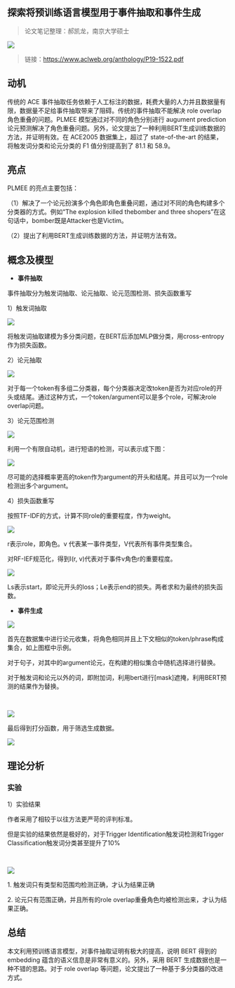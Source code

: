 
## 探索将预训练语言模型用于事件抽取和事件生成

> 论文笔记整理：郝凯龙，南京大学硕士

![](img/探索将预训练语言模型用于事件抽取和事件生成.md_1.png)

> 链接：https://www.aclweb.org/anthology/P19-1522.pdf


## **动机**

传统的 ACE 事件抽取任务依赖于人工标注的数据，耗费大量的人力并且数据量有限，数据量不足给事件抽取带来了阻碍。传统的事件抽取不能解决 role overlap 角色重叠的问题。PLMEE 模型通过对不同的角色分别进行 augument prediction 论元预测解决了角色重叠问题。另外，论文提出了一种利用BERT生成训练数据的方法，并证明有效。在 ACE2005 数据集上，超过了 state-of-the-art 的结果，将触发词分类和论元分类的 F1 值分别提高到了 81.1 和 58.9。


## **亮点**

PLMEE 的亮点主要包括：

（1）解决了一个论元扮演多个角色即角色重叠问题，通过对不同的角色构建多个分类器的方式。例如“The explosion killed thebomber and three shopers”在这句话中，bomber既是Attacker也是Victim。

（2）提出了利用BERT生成训练数据的方法，并证明方法有效。


## **概念及模型**

- **事件抽取**

事件抽取分为触发词抽取、论元抽取、论元范围检测、损失函数重写

1）触发词抽取

![](img/探索将预训练语言模型用于事件抽取和事件生成.md_2.png)

将触发词抽取建模为多分类问题，在BERT后添加MLP做分类，用cross-entropy作为损失函数。

2）论元抽取

![](img/探索将预训练语言模型用于事件抽取和事件生成.md_3.png)

对于每一个token有多组二分类器，每个分类器决定改token是否为对应role的开头或结尾。通过这种方式，一个token/argument可以是多个role，可解决role overlap问题。

3）论元范围检测

![](img/探索将预训练语言模型用于事件抽取和事件生成.md_4.png)

利用一个有限自动机，进行短语的检测，可以表示成下图：

![](img/探索将预训练语言模型用于事件抽取和事件生成.md_5.png)

尽可能的选择概率更高的token作为argument的开头和结尾。并且可以为一个role检测出多个argument。

4）损失函数重写

按照TF-IDF的方式，计算不同role的重要程度，作为weight。

![](img/探索将预训练语言模型用于事件抽取和事件生成.md_6.png)

r表示role，即角色。v 代表某一事件类型，V代表所有事件类型集合。

对RF-IEF规范化，得到I(r, v)代表对于事件v角色r的重要程度。

![](img/探索将预训练语言模型用于事件抽取和事件生成.md_7.png)

Ls表示start，即论元开头的loss；Le表示end的损失。两者求和为最终的损失函数。

- **事件生成**


![](img/探索将预训练语言模型用于事件抽取和事件生成.md_8.png)

首先在数据集中进行论元收集，将角色相同并且上下文相似的token/phrase构成集合，如上图框中示例。

对于句子，对其中的argument论元，在构建的相似集合中随机选择进行替换。

对于触发词和论元以外的词，即附加词，利用bert进行[mask]遮掩，利用BERT预测的结果作为替换。

 

![](img/探索将预训练语言模型用于事件抽取和事件生成.md_9.png)

最后得到打分函数，用于筛选生成数据。

![](img/探索将预训练语言模型用于事件抽取和事件生成.md_10.png)



## **理论分析**

### **实验**

1）实验结果

作者采用了相较于以往方法更严苛的评判标准。

但是实验的结果依然是极好的，对于Trigger Identification触发词检测和Trigger Classification触发词分类甚至提升了10%

 

![](img/探索将预训练语言模型用于事件抽取和事件生成.md_11.png)

1. 触发词只有类型和范围均检测正确，才认为结果正确

2. 论元只有范围正确，并且所有的role overlap重叠角色均被检测出来，才认为结果正确。


## **总结**

本文利用预训练语言模型，对事件抽取证明有极大的提高，说明 BERT 得到的 embedding 蕴含的语义信息是非常有意义的。另外，采用 BERT 生成数据也是一种不错的思路。对于 role overlap 等问题，论文提出了一种基于多分类器的改进方式。

